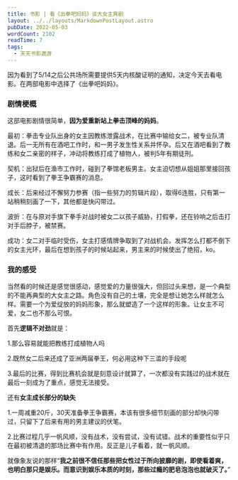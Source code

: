 ```yaml
---
title: 书影 | 看《出拳吧妈妈》谈大女主爽剧
layout: ../../layouts/MarkdownPostLayout.astro
pubDate: 2022-05-03
wordCount: 2102
readTime: 7
tags:
  - 天天书影遨游
---
```

因为看到了5/14之后公共场所需要提供5天内核酸证明的通知，决定今天去看电影。在两部电影中选择了《出拳吧妈妈》。

### 剧情梗概

这部电影剧情很简单，**因为爱重新站上拳击顶峰的妈妈**。

最初：拳击专业队出身的女主因教练泄露战术，在比赛中输给女二，被专业队清退。后一无所有在酒吧工作时，和一男子发生性关系并怀孕。后又在酒吧看到了教练和女二亲密的样子，冲动将教练打成了植物人，被判5年有期徒刑。

契机：出狱后在渔市工作时，碰到了拳馆老板男主。女主迫切想从姐姐那里接回孩子，这时看到了拳王争霸赛的消息。

成长：后来经过不懈努力参赛（指一些努力的剪辑片段），取得6连胜，只有第一站稍稍刻画了一下，其他都是快闪带过。

波折：在与原对手旗下拳手对战时被女二以孩子威胁，打假拳，还在铃响之后击打对手后脖子，被禁赛。

成功：女二对手临时受伤，女主打感情牌争取到了对战机会。发挥怎么打都不倒下的女主光环，最后在想到孩子的时候站起来，男主来的时候使出了绝招，ko。

### 我的感受

当然看的时候还是感觉很感动，感觉爱的力量很强大，但回过头来想，是一个典型的不能再典型的大女主之路。角色没有自己的土壤，完全是想让她怎么样就怎么样。需要一个为爱绽放的妈妈形象，那么就塑造了一个这样的形象。让女主不可爱，女二也不那么可恨。

首先**逻辑不对劲**就是：

1.那么容易就能把教练打成植物人吗

2.既然女二后来还成了亚洲两届拳王，何必用这种下三滥的手段呢

3.最后的比赛，得到比赛机会就是刻意设计就算了，一次都没有实践过的战术就在最后一刻成为了重点，感觉无法接受。

还有**女主成长部分的缺失**

1.一周减重20斤，30天准备拳王争霸赛，本该有很多细节刻画的部分却快闪带过，只留下了后来有用的男主建议的伏笔。

2.比赛过程几乎一帆风顺，没有战术，没有尝试，没有试错。战术的重要性似乎只在最初被清退的那场比赛中有作用。反正是儿子看着，就一帆风顺。

就像象友说的那样“**我之前很不信任那些把女性过于所向披靡的剧，即使看着爽，也明白那只是娱乐。而意识到娱乐本质的时刻，那些过瘾的肥皂泡泡也就破灭了。**”

